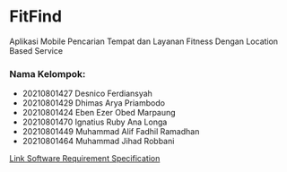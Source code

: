 # FitFind
Aplikasi Mobile Pencarian Tempat dan Layanan Fitness Dengan Location Based Service

### Nama Kelompok:
- 20210801427 Desnico Ferdiansyah
- 20210801429 Dhimas Arya Priambodo
- 20210801424 Eben Ezer Obed Marpaung
- 20210801470 Ignatius Ruby Ana Longa
- 20210801449 Muhammad Alif Fadhil Ramadhan
- 20210801464 Muhammad Jihad Robbani

[Link Software Requirement Specification](https://docs.google.com/document/d/1OsaorEn6aEEJCvjJOzZ1dYWOOejahBhm2RTzbl23t9M/edit?usp=sharing)

